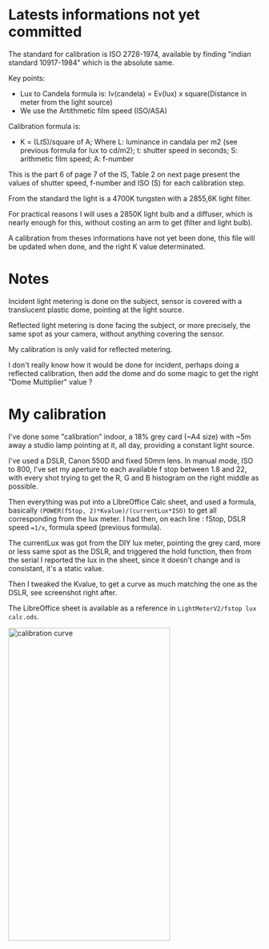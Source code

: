 # Latests informations not yet committed

The standard for calibration is ISO 2728-1974, available by finding "indian standard 10917-1984" which is the absolute same.

Key points:
- Lux to Candela formula is: Iv(candela) = Ev(lux) x square(Distance in meter from the light source)
- We use the Artithmetic film speed (ISO/ASA)

Calibration formula is:
- K = (L*t*S)/square of A; Where L: luminance in candala per m2 (see previous formula for lux to cd/m2); t: shutter speed in seconds; S: arithmetic film speed; A: f-number

This is the part 6 of page 7 of the IS, Table 2 on next page present the values of shutter speed, f-number and ISO (S) for each calibration step.

From the standard the light is a 4700K tungsten with a 2855,6K light filter.

For practical reasons I will uses a 2850K light bulb and a diffuser, which is nearly enough for this, without costing an arm to get (filter and light bulb).

A calibration from theses informations have not yet been done, this file will be updated when done, and the right K value determinated.

# Notes

Incident light metering is done on the subject, sensor is covered with a translucent plastic dome, pointing at the light source.

Reflected light metering is done facing the subject, or more precisely, the same spot as your camera, without anything covering the sensor.

My calibration is only valid for reflected metering.

I don't really know how it would be done for incident, perhaps doing a reflected calibration, then add the dome and do some magic to get the right "Dome Multiplier" value ?

# My calibration

I've done some "calibration" indoor, a 18% grey card (~A4 size) with ~5m away a studio lamp pointing at it, all day, providing a constant light source.

I've used a DSLR, Canon 550D and fixed 50mm lens. In manual mode, ISO to 800, I've set my aperture to each available f stop between 1.8 and 22, with every shot trying to get the R, G and B histogram on the right middle as possible.

Then everything was put into a LibreOffice Calc sheet, and used a formula, basically ```(POWER(fStop, 2)*Kvalue)/(currentLux*ISO)``` to get all corresponding from the lux meter. I had then, on each line : fStop, DSLR speed ```=1/x```, formula speed (previous formula).

The currentLux was got from the DIY lux meter, pointing the grey card, more or less same spot as the DSLR, and triggered the hold function, then from the serial I reported the lux in the sheet, since it doesn't change and is consistant, it's a static value.

Then I tweaked the Kvalue, to get a curve as much matching the one as the DSLR, see screenshot right after.

The LibreOffice sheet is available as a reference in ```LightMeterV2/fstop lux calc.ods```.

<img src="https://raw.githubusercontent.com/rhaamo/Teensy-light-meter/master/pics/calibration_curve.png" alt="calibration curve" width="80%" height="40%">
